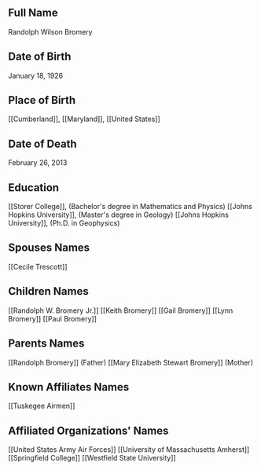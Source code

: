 ## Full Name
Randolph Wilson Bromery

## Date of Birth
January 18, 1926

## Place of Birth
[[Cumberland]], [[Maryland]], [[United States]]

## Date of Death
February 26, 2013

## Education
 [[Storer College]], (Bachelor's degree in Mathematics and Physics)
 [[Johns Hopkins University]], (Master's degree in Geology)
 [[Johns Hopkins University]], (Ph.D. in Geophysics)

## Spouses Names
 [[Cecile Trescott]]

## Children Names
 [[Randolph W. Bromery Jr.]]
 [[Keith Bromery]]
 [[Gail Bromery]]
 [[Lynn Bromery]]
 [[Paul Bromery]]

## Parents Names
 [[Randolph Bromery]] (Father)
 [[Mary Elizabeth Stewart Bromery]] (Mother)

## Known Affiliates Names
 [[Tuskegee Airmen]]

## Affiliated Organizations' Names
 [[United States Army Air Forces]]
 [[University of Massachusetts Amherst]]
 [[Springfield College]]
 [[Westfield State University]]

